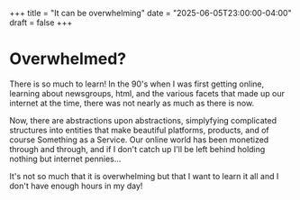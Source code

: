 +++
title = "It can be overwhelming"
date  = "2025-06-05T23:00:00-04:00"
draft = false
+++

# Overwhelmed?

There is so much to learn!  In the 90's when I was first getting online, learning about newsgroups, html, and the various facets that made up our internet at the time, there was not nearly as much as there is now.

Now, there are abstractions upon abstractions, simplyfying complicated structures into entities that make beautiful platforms, products, and of course Something as a Service.  Our online world has been monetized through and through, and if I don't catch up I'll be left behind holding nothing but internet pennies...

It's not so much that it is overwhelming but that I want to learn it all and I don't have enough hours in my day!
